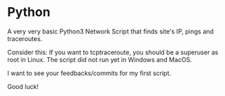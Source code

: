# Python

A very very basic Python3 Network Script that finds site's IP, pings and traceroutes.

Consider this:
If you want to tcptraceroute, you should be a superuser as root in Linux.
The script did not run yet in Windows and MacOS. 

I want to see your feedbacks/commits for my first script.

Good luck!
